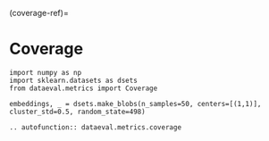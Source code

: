 (coverage-ref)=
# Coverage

```{testsetup}
import numpy as np
import sklearn.datasets as dsets
from dataeval.metrics import Coverage

embeddings, _ = dsets.make_blobs(n_samples=50, centers=[(1,1)], cluster_std=0.5, random_state=498)
```

```{eval-rst}
.. autofunction:: dataeval.metrics.coverage
```
